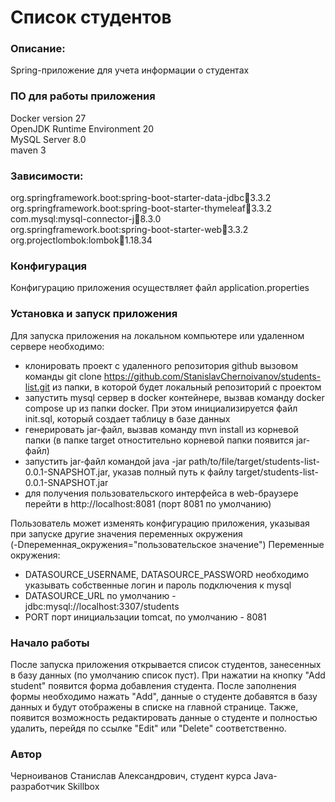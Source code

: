# Список студентов
### Описание:
Spring-приложение для учета информации о студентах


### ПО для работы приложения
Docker version 27<br />
OpenJDK Runtime Environment 20<br />
MySQL Server 8.0 <br />
maven 3

### Зависимости:
org.springframework.boot:spring-boot-starter-data-jdbc:jar:3.3.2<br />
org.springframework.boot:spring-boot-starter-thymeleaf:jar:3.3.2<br />
com.mysql:mysql-connector-j:jar:8.3.0<br />
org.springframework.boot:spring-boot-starter-web:jar:3.3.2<br />
org.projectlombok:lombok:jar:1.18.34<br />


### Конфигурация
Конфигурацию приложения осуществляет файл application.properties

### Установка и запуск приложения
Для запуска приложения на локальном компьютере или удаленном сервере необходимо:
- клонировать проект с удаленного репозитория github вызовом команды
  git clone https://github.com/StanislavChernoivanov/students-list.git
  из папки, в которой будет локальный репозиторий с проектом
- запустить mysql сервер в docker контейнере, вызвав команду docker compose up из папки docker. При этом инициализируется
  файл init.sql, который создает таблицу в базе данных
- генерировать jar-файл, вызвав команду mvn install из корневой папки (в папке target отностительно корневой папки
  появится jar-файл)
- запустить jar-файл командой java -jar path/to/file/target/students-list-0.0.1-SNAPSHOT.jar, указав полный путь к файлу
  target/students-list-0.0.1-SNAPSHOT.jar
- для получения пользовательского интерфейса в web-браузере перейти в http://localhost:8081 (порт 8081 по умолчанию)

Пользователь может изменять конфигурацию приложения, указывая при запуске другие значения переменных
окружения <br />(-Dпеременная_окружения="пользовательское значение")
Переменные окружения:
- DATASOURCE_USERNAME, DATASOURCE_PASSWORD
  необходимо указывать собственные логин и пароль подключения к mysql
- DATASOURCE_URL
  по умолчанию - jdbc:mysql://localhost:3307/students
- PORT
  порт инициальзации tomcat, по умолчанию - 8081

### Начало работы
После запуска приложения открывается список студентов, занесенных в базу данных (по умолчанию список пуст).
При нажатии на кнопку "Аdd student" появится форма добавления студента. После заполнения формы необходимо
нажать "Add", данные о студенте добавятся в базу данных и будут отображены в списке
на главной странице. Также, появится возможность редактировать данные о студенте и полностью удалить, перейдя
по ссылке "Edit" или "Delete" соответственно.

###  Автор
Черноиванов Станислав Александрович, студент курса Java-разработчик Skillbox
